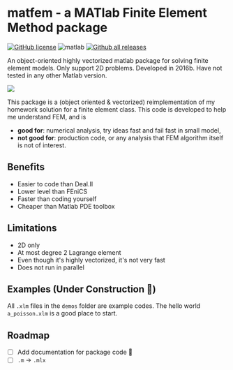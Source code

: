 # matfem - a MATlab Finite Element Method package

[![GitHub license](https://img.shields.io/apm/l/vim-mode.svg)](https://github.com/xhu4/matfem/blob/master/LICENSE)
![matlab](https://img.shields.io/badge/language-Matlab-blue.svg)
[![Github all releases](https://img.shields.io/github/downloads/xhu4/matfem/total.svg)](https://GitHub.com/xhu4/matfem/releases/)

An object-oriented highly vectorized matlab package for solving finite element
models. Only support 2D problems. Developed in 2016b. Have not tested in any
other Matlab version.

![](demos/coupled.gif)

This package is a (object oriented & vectorized) reimplementation of my homework
solution for a finite element class. This code is developed to help me
understand FEM, and is

- **good for**: numerical analysis, try ideas fast and fail fast in small model,
- **not good for**: production code, or any analysis that FEM algorithm itself
  is not of interest.

## Benefits

- Easier to code than Deal.II
- Lower level than FEniCS
- Faster than coding yourself
- Cheaper than Matlab PDE toolbox

## Limitations

- 2D only
- At most degree 2 Lagrange element
- Even though it's highly vectorized, it's not very fast
- Does not run in parallel

## Examples (Under Construction :construction:)

All `.xlm` files in the `demos` folder are example codes.
The hello world `a_poisson.xlm` is a good place to start.

## Roadmap

- [ ] Add documentation for package code :memo:
- [ ] `.m` -> `.mlx`
